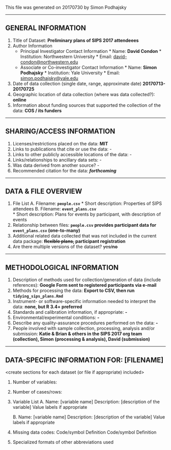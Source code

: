 This file was generated on 20170730 by Simon Podhajsky

-------------------
GENERAL INFORMATION
-------------------

1. Title of Dataset: **Preliminary plans of SIPS 2017 attendeees**
2. Author Information
    * Principal Investigator Contact Information
          * Name: **David Condon**
              * Institution: Northwestern University
              * Email: david-condon@northwestern.edu
    * Associate or Co-investigator Contact Information
          * Name: **Simon Podhajsky**
              * Institution: Yale University
              * Email: simon.podhajsky@yale.edu
3. Date of data collection (single date, range, approximate date) **20170713-20170725**
4. Geographic location of data collection (where was data collected?): **online**
5. Information about funding sources that supported the collection of the data: **COS / its funders**


--------------------------
SHARING/ACCESS INFORMATION
-------------------------- 

1. Licenses/restrictions placed on the data: **MIT**
2. Links to publications that cite or use the data: -
3. Links to other publicly accessible locations of the data: -
4. Links/relationships to ancillary data sets: -
5. Was data derived from another source? -
6. Recommended citation for the data: **_forthcoming_**

---------------------
DATA & FILE OVERVIEW
---------------------

1. File List
    A. Filename: **`people.csv`** 
        * Short description: Properties of SIPS attendees
    B. Filename: **`event_plans.csv`**     
        * Short description: Plans for events by participant, with description of events
2. Relationship between files: **`people.csv` provides participant data for `event_plans.csv` (one-to-many)**
3. Additional related data collected that was not included in the current data package: **~~flexible plans,~~ participant registration**
4. Are there multiple versions of the dataset? ~~yes/~~**no**

--------------------------
METHODOLOGICAL INFORMATION
--------------------------

1. Description of methods used for collection/generation of data (include references): **Google Form sent to registered participants via e-mail**
2. Methods for processing the data: **Export to CSV, then run `tidying_sips_plans.Rmd`**
3. Instrument- or software-specific information needed to interpret the data: **none, but R 3.4+ preferred**
4. Standards and calibration information, if appropriate: **-**
5. Environmental/experimental conditions: **-**
6. Describe any quality-assurance procedures performed on the data: **-**
7. People involved with sample collection, processing, analysis and/or submission: **Katie & Brian & others in the SIPS 2017 org team (collection), Simon (processing & analysis), David (submission)**

-----------------------------------------
DATA-SPECIFIC INFORMATION FOR: [FILENAME]
-----------------------------------------
<create sections for each dataset (or file if appropriate) included>


1. Number of variables:


2. Number of cases/rows: 


3. Variable List
    A. Name: [variable name]
       Description: [description of the variable]
                    Value labels if appropriate



    B. Name: [variable name]
       Description: [description of the variable]
                    Value labels if appropriate



4. Missing data codes:
        Code/symbol        Definition
        Code/symbol        Definition


5. Specialized formats of other abbreviations used